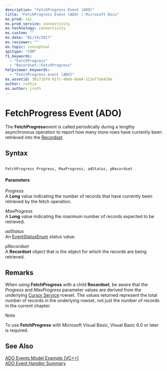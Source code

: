 ```yaml
---
description: "FetchProgress Event (ADO)"
title: "FetchProgress Event (ADO) | Microsoft Docs"
ms.prod: sql
ms.prod_service: connectivity
ms.technology: connectivity
ms.custom: ""
ms.date: "01/19/2017"
ms.reviewer: ""
ms.topic: conceptual
apitype: "COM"
f1_keywords: 
  - "FetchProgress"
  - "Recordset::FetchProgress"
helpviewer_keywords: 
  - "FetchProgress event [ADO]"
ms.assetid: 301716fd-81fc-40eb-8a04-221ef7ab410e
author: rothja
ms.author: jroth
---
```

# FetchProgress Event (ADO)
The **FetchProgress**event is called periodically during a lengthy asynchronous operation to report how many more rows have currently been retrieved into the [Recordset](../../../ado/reference/ado-api/recordset-object-ado.md).  
  
## Syntax  
  
```  
  
FetchProgress Progress, MaxProgress, adStatus, pRecordset  
```  
  
#### Parameters  
 *Progress*  
 A **Long** value indicating the number of records that have currently been retrieved by the fetch operation.  
  
 *MaxProgress*  
 A **Long** value indicating the maximum number of records expected to be retrieved.  
  
 *adStatus*  
 An [EventStatusEnum](../../../ado/reference/ado-api/eventstatusenum.md) status value.  
  
 *pRecordset*  
 A **Recordset** object that is the object for which the records are being retrieved.  
  
## Remarks  
 When using **FetchProgress** with a child **Recordset**, be aware that the *Progress* and *MaxProgress* parameter values are derived from the underlying [Cursor Service](../../../ado/guide/appendixes/microsoft-cursor-service-for-ole-db-ado-service-component.md) rowset. The values returned represent the total number of records in the underlying rowset, not just the number of records in the current chapter.  
  
> [!NOTE]
>  To use **FetchProgress** with Microsoft Visual Basic, Visual Basic 6.0 or later is required.  
  
## See Also  
 [ADO Events Model Example (VC++)](../../../ado/reference/ado-api/ado-events-model-example-vc.md)   
 [ADO Event Handler Summary](../../../ado/guide/data/ado-event-handler-summary.md)
